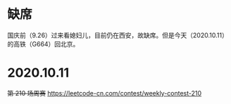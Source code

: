 
# 缺席

国庆前（9.26）过来看媳妇儿，目前仍在西安，故缺席。但是今天（2020.10.11）的高铁（G664）回北京。

# 2020.10.11

~~第 210 场周赛~~ https://leetcode-cn.com/contest/weekly-contest-210

